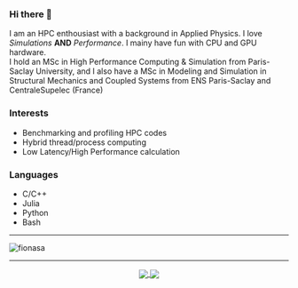 ### Hi there 👾

I am an HPC enthousiast with a background in Applied Physics. I love _Simulations_ **AND** _Performance_. I mainy have fun with CPU and GPU hardware.  
I hold an MSc in High Performance Computing & Simulation from Paris-Saclay University, and I also have a MSc in Modeling and Simulation in Structural Mechanics and Coupled Systems from ENS Paris-Saclay and CentraleSupelec (France)

### Interests

- Benchmarking and profiling HPC codes
- Hybrid thread/process computing
- Low Latency/High Performance calculation

### Languages
-  C/C++
-  Julia
-  Python
-  Bash

---

<p align="left"> <img src="https://komarev.com/ghpvc/?username=sbstndb&label=Profile%20views&color=0e75b6&style=flat" alt="fionasa" /> </p>

---

<div align="center">
  <a href="https://github.com/sbstndb/github-readme-stats">
    <img src="https://github-readme-stats.vercel.app/api?username=sbstndb&show_icons=true&count_private=true&hide_border=true&bg_color=303446&text_color=c6d0f5&icon_color=ca9ee6&title_color=81c8be" align="center"/>
  </a>
  <a href="https://github.com/dssgabriel/top-langs">
    <img src="https://github-readme-stats.vercel.app/api/top-langs/?username=sbstndb&langs_count=8&layout=compact&bg_color=303446&text_color=c6d0f5&icon_color=ca9ee6&title_color=81c8be" align="center"/>
  </a>
</div>
<!--
**sbstndb/sbstndb** is a ✨ _special_ ✨ repository because its `README.md` (this file) appears on your GitHub profile.

Here are some ideas to get you started:

- 🔭 I’m currently working on ...
- 🌱 I’m currently learning ...
- 👯 I’m looking to collaborate on ...
- 🤔 I’m looking for help with ...
- 💬 Ask me about ...
- 📫 How to reach me: ...
- 😄 Pronouns: ...
- ⚡ Fun fact: ...
-->
